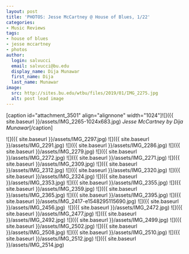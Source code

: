 ```yaml
---
layout: post
title: 'PHOTOS: Jesse McCartney @ House of Blues, 1/22'
categories:
- Music Reviews
tags:
- house of blues
- jesse mccartney
- photos
author:
  login: salvucci
  email: salvucci@bu.edu
  display_name: Dija Munawar
  first_name: Dija
  last_name: Munawar
image:
  src: http://sites.bu.edu/wtbu/files/2019/01/IMG_2275.jpg
  alt: post lead image
---
```

\[caption id="attachment\_3501" align="alignnone" width="1024"\]![]({{ site.baseurl }}/assets/IMG_2265-1024x683.jpg) _Jesse McCartney by Dija Munawar_\[/caption\]

![]({{ site.baseurl }}/assets/IMG_2297.jpg) ![]({{ site.baseurl }}/assets/IMG_2291.jpg) ![]({{ site.baseurl }}/assets/IMG_2286.jpg) ![]({{ site.baseurl }}/assets/IMG_2279.jpg) ![]({{ site.baseurl }}/assets/IMG_2272.jpg) ![]({{ site.baseurl }}/assets/IMG_2271.jpg) ![]({{ site.baseurl }}/assets/IMG_2309.jpg) ![]({{ site.baseurl }}/assets/IMG_2312.jpg) ![]({{ site.baseurl }}/assets/IMG_2320.jpg) ![]({{ site.baseurl }}/assets/IMG_2324.jpg) ![]({{ site.baseurl }}/assets/IMG_2353.jpg) ![]({{ site.baseurl }}/assets/IMG_2355.jpg) ![]({{ site.baseurl }}/assets/IMG_2359.jpg) ![]({{ site.baseurl }}/assets/IMG_2365.jpg) ![]({{ site.baseurl }}/assets/IMG_2395.jpg) ![]({{ site.baseurl }}/assets/IMG_2417-e1548295115690.jpg) ![]({{ site.baseurl }}/assets/IMG_2456.jpg)  ![]({{ site.baseurl }}/assets/IMG_2472.jpg) ![]({{ site.baseurl }}/assets/IMG_2477.jpg) ![]({{ site.baseurl }}/assets/IMG_2492.jpg) ![]({{ site.baseurl }}/assets/IMG_2499.jpg) ![]({{ site.baseurl }}/assets/IMG_2502.jpg) ![]({{ site.baseurl }}/assets/IMG_2508.jpg) ![]({{ site.baseurl }}/assets/IMG_2510.jpg) ![]({{ site.baseurl }}/assets/IMG_2512.jpg) ![]({{ site.baseurl }}/assets/IMG_2514.jpg)